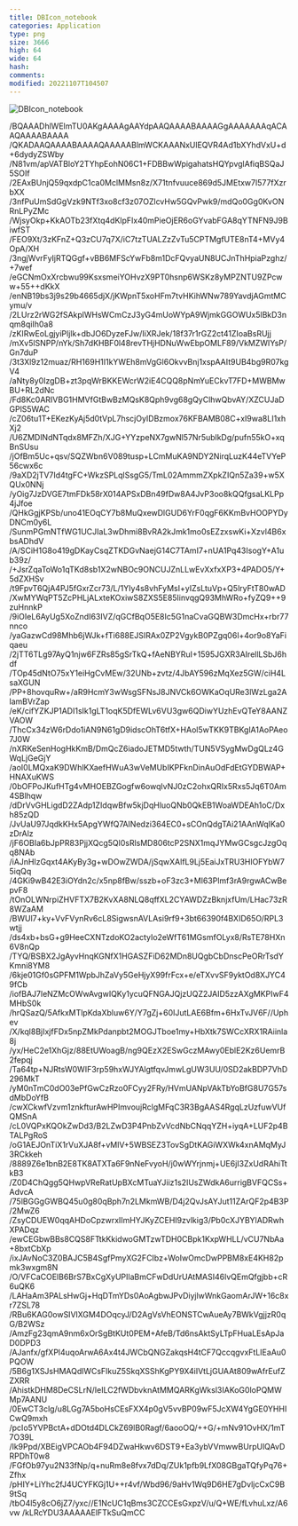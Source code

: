 ```yaml
---
title: DBIcon_notebook
categories: Application
type: png
size: 3666
high: 64
wide: 64
hash: 
comments: 
modified: 20221107T104507
---
```

![DBIcon_notebook][1]

[1]: data:image/png;base64,iVBORw0KGgoAAAANSUhEUgAAAEAAAABACAYAAAHdbkFIAAAABGdBTUEAALGPC/xh
/BQAAADhlWElmTU0AKgAAAAgAAYdpAAQAAAABAAAAGgAAAAAAAqACAAQAAAABAAAA
/QKADAAQAAAABAAAAQAAAAABlmWCKAAANxUlEQVR4Ad1bXYhdVxU+d+6dydyZSWby
/N81vm/apVATBloY2TYhpEohN06C1+FDBBwWpigahatsHQYpvglAfiqBSQaJ5SOIf
/2EAxBUnjQ59qxdpC1ca0MclMMsn8z/X71tnfvuuce869d5JMEtxw7l577fXzrbXX
/3nfPuUmSdGgVzk9NTf3xo8cf3z07OZlcvHw5GQvPwk9/mdQo0Gg0KvONRnLPyZMc
/WjsyOkp+KkAOTb23fXtq4dKlpFIx40mPieOjER6oGYvabFGA8qYTNFN9J9BiwfST
/FEO9Xt/3zKFnZ+Q3zCU7q7X/iC7tzTUALZzZvTu5CPTMgfUTE8nT4+MVy4OpA/XH
/3ngjWvrFyIjRTQGgf+vBB6MFScYwFb8m1DcFQvyaUN8UCJnThHpiaPzghz/+7wef
/eGCNmOxXrcbwu99KsxsmeiYOHvzX9PT0hsnp6WSKz8yMPZNTU9ZPcww+55++dKkX
/enNB19bs3j9s29b4665djX/jKWpnT5xoHFm7tvHKihWNw789YavdjAGmtMCymu/v
/2LUrz2rWG2fSAkplWHsWCmCzJ3yG4mUoWYpA9WjmkGGOWUx5lBkD3nqm8qiIh0a8
/zKIRwEoLgjyiPljlk+dbJO6DyzeFJw/IiXRJek/18f37r1rGZ2ct41ZIoaBsRUjj
/mXv5lSNPP/nYk/Sh7dKHBF0l48revTHjHDNuWwEbpOMLF89/VkMZWIYsP/Gn7duP
/3t3Xl9z12muaz/RH169H1I1kYWEh8mVgGl6OkvvBnj1xspAAIt9UB4bg9R07kgV4
/aNty8y0IzgDB+zt3pqWrBKKEWcrW2iE4CQQ8pNmYuECkvT7FD+MWBMwBU+RL2dNc
/Fd8Kc0ARIVBG1HMVfGtBwBzMQsK8Qph9vg68gQyClhwQbvAY/XZCUJaDGPlS5WAC
/cZ06tu1T+EKezKyAj5d0tVpL7hscjOyIDBzmox76KFBAMB08C+xI9wa8LI1xhXj2
/U6ZMDlNdNTqdx8MFZh/XJG+YYzpeNX7gwNl57Nr5ublkDg/pufn55kO+xqBnSUsu
/jOfBm5Uc+qsv/SQZWbn6V089tusp+LCmMuKA9NDY2NirqLuzK44eTVYeP56cwx6c
/9aXD2jTV7Id4tgFC+WkzSPLqlSsgG5/TmL02AmmmZXpkZIQn5Za39+w5XQUx0NNj
/yOig7JzDVGE7tmFDk58rX014APSxDBn49fDw8A4JvP3oo8kQQfgsaLKLPp4jJfoe
/QHkGgjKPSb/uno41EOqCY7b8MuQxewDlGUD6YrF0qgF6KKmBvHOOPYDyDNCm0y6L
/SunmPGmNTfWG1UCJIaL3wDhmi8BvRA2kJmk1mo0sEZzxswKi+Xzvl4B6xbsADhdV
/A/SCiH1G8o419gDKayCsqZTKDGvNaejG14C7TAmI7+nUA1Pq43IsogY+A1ub39z/
/+JsrZqaToWo1qTKd8sb1X2wNBOc9ONCUJZnLLwEvXxfxXP3+4PADO5/Y+5dZXHSv
/t9FpvT6QjA4PJ5fGxrZcr73/L/1YIy4s8vhFyMsI+yIZsLtuVp+Q5lryFtT80wAD
/XwMYWqPT5ZcPHLjALxteKOxiwS8ZXS5E85IinvqgQ93MhWRo+fyZQ9++9zuHnnkP
/9iOIeL6AyUg5XoZndI63IVZ/qGCfBqO5E8Ic5G1naCvaGQBW3DmcHx+rbr77nnco
/yaGazwCd98Mhb6jWJk+fTi688EJSIRAx0ZP2VgykB0PZgq06l+4or9o8YaFiqaeu
/2jTT6TLg97AyQ1njw6FZRs85gSrTkQ+fAeNBYRuI+1595JGXR3AIrellLSbJ6hdf
/TOp45dNtO75xY1eiHgCvMEw/32UNb+zvtz/4JbAY596zMqXez5GW/ciH4LsaXGUN
/PP+8hovquRw+/aR9HcmY3wWsgSFNsJ8JNVCk6OWKaOqURe3lWzLga2AlamBVrZap
/eK/cifYZKJP1ADI1sIk1gLT1oqK5DfEWLv6VU3gw6QDiwYUzhEvQTeY8AANZVAOW
/ThcCx34zW6rDdo1iAN9N61gD9idscOhT6tfX+HAol5wTKK9TBKglA1AoPAeo7J0W
/nXRKeSenHogHkKmB/DmQcZ6iadoJETMD5twth/TUN5VSygMwDgQLz4GWqLjGeGjY
/aoI0LMQxaK9DWhlKXaefHWuA3wVeMUbIKPFknDinAuOdFdEtGYDBWAP+HNAXuKWS
/0bOFPoJKufHTg4vMHOEBZGogfw6owqlvNJ0zC2ohxQRIx5Rxs5Jq6T0Am4SBlhqw
/dDrVvGHLigdD2ZAdp1ZIdqwBfw5kjDqHluoQNb0QkEB1WoaWDEAh1oC/Dxh85zQD
/JvUaU97JqdkKHx5ApgYWfQ7AINedzi364EC0+sCOnQdgTAi21AAnWqIKa0zDrAlz
/jF6OBIa6bJpPR83PjjXQcg5Ql0sRlsMD806tcP2SNX1mqJYMwGCsgcJzgOqq8NAb
/iAJnHlzGqxt4AKyBy3g+wDOwZWDA/jSqwXAlfL9Lj5EaiJxTRU3HlOFYbW75iqQq
/4GKi9wB42E3iOYdn2c/x5np8fBw/sszb+oF3zc3+Ml63Plmf3rA9rgwACwBepvF8
/tOnOLWNrpiZHVFTX7B2KvXA8NLQ8qffXL2CYAWDZzBknjxfUm/LHac73zR8WZaAM
/BWUl7+ky+VvFVynRv6cL8SigwsnAVLAsi9rf9+3bt66390f4BXID65O/RPL3wtjj
/ds4xb+bsG+g9HeeCXNTzdoKO2actyIo2eWfT61MGsmfOLyx8/RsTE78HXn6V8nQp
/TYQ/BSBX2JgAyvHnqKGNfX1HGASZFiD62MDn8UQgbCbDnscPeORrTsdYKmni8YM8
/6kje01Gf0sGPFM1WpbJhZaVy5GeHjyX99frFcx+e/eTXvvSF9yktOd8XJYC49fCb
/iofBAJ7leNZMcOWwAvgwIQKy1ycuQFNGAJQjzUQZ2JAID5zzAXgMKPIwF4MHbS0k
/hrQSazQ/5AfkxMTlpKdaXbluw6Y/Y7gZj+60IJutLAE6Bfm+6HxTvJV6F//Uphev
/X/kql8BjIxjfFDx5npZMkPdanpbt2MOGJTboe1my+HbXtk7SWCcXRX1RAiinla8j
/yx/HeC2e1XhGjz/88EtUWoagB/ng9QEzX2ESwGczMAwy0EblE2Kz6UemrB2fepqj
/Ta64tp+NJRtsW0WIF3rp59hxWJYAlgtfqvJmwLgUW3UU/0SD2akBDP7VhD296MkT
/yM0nTmC0dO03ePfGwCzRzo0FCyy2FRy/HVmUANpVAkTbYoBfG8U7G57sdMbDoYfB
/cwXCkwfVzvm1znkfturAwHPImvoujRclgMFqC3R3BgAAS4RgqLzUzfuwVUfQMSnA
/cL0VQPxKQOkZwDd3/B2LZwD3P4PnbZvVcdNbCNqqYZH+iyqA+LUF2p4BTALPgRoS
/oG1AEJOnTiX1rVuXJA8f+vMlV+5WBSEZ3TovSgDtKAGiWXWk4xnAMqMyJ3RCkkeh
/8889Z6e1bnB2E8TK8ATXTa6F9nNeFvyoH/j0wWYrjnmj+UE6jI3ZxUdRAhiTtkB3
/Z0D4ChQgg5QHwpVReRatUpBXcMTuaYJiiz1s2IUsZWdkA6urrigBVFQCSs+AdvcA
/75lBGGgGWBQ45u0g80qBph7n2LMkmWB/D4j2QvJsAYJut11ZArQF2p4B3P/2MwZ6
/ZsyCDUEW0qqAHDoCpzwrxIImHYJKyZCEHI9zvlkig3/Pb0cXJYBYlADRwhXPADqz
/ewCEGbwBBs8CQS8FTtkKkidwoGMTzwTDH0CBpk1KxpWHLL/vCU7NbAa+8bxtCbXp
/ixJAvNoC3Z0BAJC5B4SgfPmyXG2FCIbz+WoIwOmcDwPPBM8xE4KH82pmk3wxgm8N
/O/VFCaCOElB6BrS7BxCgXyUPIlaBmCFwDdUrUAtMASI46lvQEmQfgjbb+cR6uQK6
/LAHaAm3PALsHwGj+HqDTmYDs0AoAgbwJPvDiyjlwWnkGaomArJW+16c8xr7ZSL78
/RBu6KAG0owSIVlXGM4DOqcyJ/D2AgVsVhEONSTCwAueAy7BWkVgjjzR0qG/B2WSz
/AmzFg23qmA9nm6xOrSgBtKUt0PEM+AfeB/Td6nsAktSyLTpFHuaLEsApJaD0DPD3
/AJanfx/gfXPl4uqoArwA6Ax4t4JWCbQNGZakqsH4tCF7QccqgvxFtLIEaAu0PQOW
/5B6g1XSJsHMAQdlWCsFlkuZ5SkqXSShKgPY9X4iIVtLjGUAAt809wAfrEufZZXRR
/AhistkDHM8DeCSLrN/IeILC2fWDbvknAtMMQARKgWksl3IAKoG0loPQMWMp7AANU
/0EwCT3clg/u8LGg7A5boHsCEsFXX4p0gV5vvBP09wF5JcXW4YgGE0YHHICwQ9mxh
/pcIo5YVPBctA+dDOtd4DLCkZ69lB0Ragf/6aooOQ/++G/+mNv91OvHX/1mT7O39L
/lk9Ppd/XBEigVPCAOb4F94DZwaHkwv6DST9+Ea3ybVVmwwBUrpUlQAvDRPDhT0w8
/FGfOb97yu2N33fNp/q+nuRm8e8fvx7dDq/ZUk1pfb9LfX08GBgaTQfyPq76+Zfhx
/pHIY+LiYhc2fJ4UCYFKGj1U++r4vf/Wbd96/9aHv1Wq9D6HE7gDvljcCxC9B9tSq
/tbO4l5y8cO6jZ7/yxc//E1NcUC1qBms3CZCCEsGxpzV/u/Q+WE/fLvhuLxz/A6vw
/kLRcYDU3AAAAAElFTkSuQmCC

